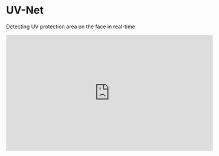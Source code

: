 # UV-Net
Detecting UV protection area on the face in real-time

<iframe width="560" height="315" src="https://www.youtube.com/embed/kuygdQ6AbaE" frameborder="0" allow="accelerometer; autoplay; encrypted-media; gyroscope; picture-in-picture" allowfullscreen></iframe>


